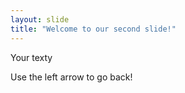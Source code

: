 ```yaml
---
layout: slide
title: "Welcome to our second slide!"
---
```

Your texty

Use the left arrow to go back!
